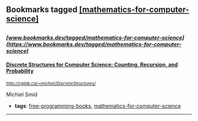 ## Bookmarks tagged [[mathematics-for-computer-science]](https://www.bookmarks.dev/search?q=[mathematics-for-computer-science])

_<sup><sup>[www.bookmarks.dev/tagged/mathematics-for-computer-science](https://www.bookmarks.dev/tagged/mathematics-for-computer-science)</sup></sup>_
---
#### [Discrete Structures for Computer Science: Counting, Recursion, and Probability](http://cglab.ca/~michiel/DiscreteStructures/)
_<sup>http://cglab.ca/~michiel/DiscreteStructures/</sup>_

Michiel Smid
* **tags**: [free-programming-books](../tagged/free-programming-books.md), [mathematics-for-computer-science](../tagged/mathematics-for-computer-science.md)
---
